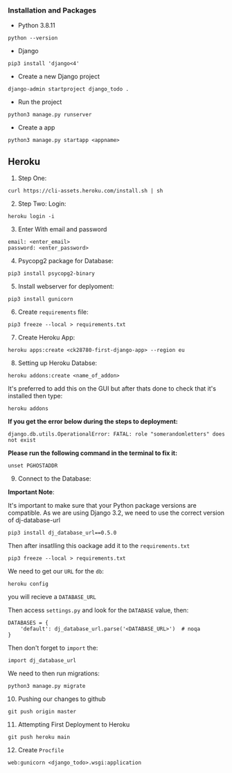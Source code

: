 ### Installation and Packages

- Python 3.8.11
```
python --version
```

- Django 
```
pip3 install 'django<4'
```

- Create a new Django project
```
django-admin startproject django_todo .
```

- Run the project
```
python3 manage.py runserver
```

- Create a app
```
python3 manage.py startapp <appname>
```

## Heroku

1. Step One:
```
curl https://cli-assets.heroku.com/install.sh | sh
```

2. Step Two: Login:
```
heroku login -i
```

3. Enter With email and password
```
email: <enter_email>
password: <enter_password>
```

4. Psycopg2 package for Database:
```
pip3 install psycopg2-binary
```

5. Install webserver for deplyoment:
```
pip3 install gunicorn
```

6. Create `requirements` file:
```
pip3 freeze --local > requirements.txt
```

7. Create Heroku App:
```
heroku apps:create <ck28780-first-django-app> --region eu
```

8. Setting up Heroku Databse:
```
heroku addons:create <name_of_addon>
```

It's preferred to add this on the GUI but after thats done to check that it's installed then type:
```
heroku addons
```

**If you get the error below during the steps to deployment:**
```
django.db.utils.OperationalError: FATAL: role "somerandomletters" does not exist
```
**Please run the following command in the terminal to fix it:**
```
unset PGHOSTADDR
```
9. Connect to the Database:

**Important Note**: 

It's important to make sure that your Python package versions are compatible.
As we are using Django 3.2, we need to use the correct version of dj-database-url
```
pip3 install dj_database_url==0.5.0
```
Then after insatlling this oackage add it to the `requirements.txt`
```
pip3 freeze --local > requirements.txt
```
We need to get our `URL` for the `db`:

```
heroku config
```

you will recieve a `DATABASE_URL`

Then access `settings.py` and look for the `DATABASE` value, then:

```
DATABASES = {
    'default': dj_database_url.parse('<DATABASE_URL>')  # noqa
}

```

Then don't forget to `import` the:
```
import dj_database_url
```

We need to then run migrations:
```
python3 manage.py migrate
```
10. Pushing our changes to github
```
git push origin master
```

11. Attempting First Deployment to Heroku
```
git push heroku main
```

12. Create `Procfile`
```
web:gunicorn <django_todo>.wsgi:application
```